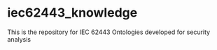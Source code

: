# iec62443_knowledge
This is the repository for IEC 62443 Ontologies developed for security analysis

